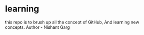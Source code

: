 # learning
this repo is to brush up all the concept of GitHub, And learning new concepts.
Author - Nishant Garg
